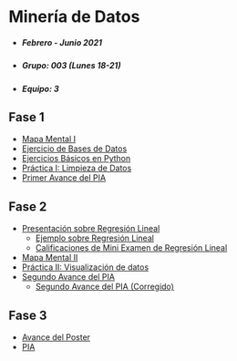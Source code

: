 # Minería de Datos 
* ##### Febrero - Junio 2021 
* ##### Grupo: 003 (Lunes 18-21)
* ##### Equipo: 3

## Fase 1
* [Mapa Mental I](https://github.com/marioalb127/MinDat2021/blob/main/MapaMental_1_1860043.pdf)
* [Ejercicio de Bases de Datos](https://github.com/marioalb127/MinDat2021/blob/main/Ej1_BasesDatos_Equipo_3.pdf)
* [Ejercicios Básicos en Python](https://github.com/marioalb127/MinDat2021/blob/main/Ej_Python_1860043.ipynb)
* [Práctica I: Limpieza de Datos](https://github.com/marioalb127/MinDat2021/blob/main/Ej_Limpieza_Equipo3.ipynb)
* [Primer Avance del PIA](https://github.com/marioalb127/MinDat2021/blob/main/Avance1_PIA_Equipo3.ipynb)

## Fase 2
* [Presentación sobre Regresión Lineal](https://github.com/marioalb127/MinDat2021/blob/main/Presentaci%C3%B3n_Regresi%C3%B3n-Lineal_Equipo-3.pdf)
  * [Ejemplo sobre Regresión Lineal](https://github.com/marioalb127/MinDat2021/blob/main/Ejemplo_Regresi%C3%B3n-Lineal_Equipo-3.ipynb)
  * [Calificaciones de Mini Examen de Regresión Lineal](https://github.com/marioalb127/MinDat2021/blob/main/Calificaciones_Regresi%C3%B3n-Lineal_Equipo-3.pdf)
* [Mapa Mental II](https://github.com/marioalb127/MinDat2021/blob/main/MapaMental_2_1860043.pdf)
* [Práctica II: Visualización de datos](https://github.com/marioalb127/MinDat2021/blob/main/Visualizaci%C3%B3n_Equipo3.ipynb)
* [Segundo Avance del PIA](https://github.com/marioalb127/MinDat2021/blob/main/AvancePIA_II_G003_E3.ipynb)
  * [Segundo Avance del PIA (Corregido)](https://github.com/marioalb127/MinDat2021/blob/main/AvancePIA_II_003_E03.ipynb)

## Fase 3
* [Avance del Poster](https://github.com/marioalb127/MinDat2021/blob/main/AvancePoster_G003_E03.pdf)
* [PIA](https://github.com/marioalb127/MinDat2021/blob/main/PIA_G003_E03.ipynb)
